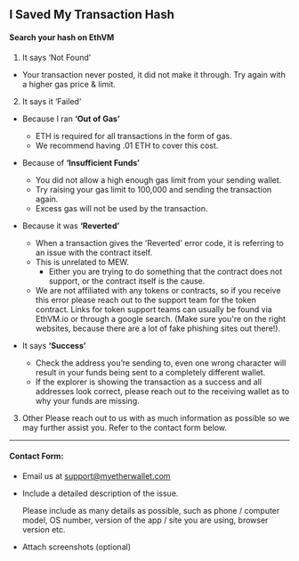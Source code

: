 ## I Saved My Transaction Hash

#### Search your hash on EthVM

1. It says ‘Not Found’

- Your transaction never posted, it did not make it through.
  Try again with a higher gas price & limit.

2. It says it ‘Failed’

- Because I ran **‘Out of Gas’**
  - ETH is required for all transactions in the form of gas. 
  - We recommend having .01 ETH to cover this cost. 

- Because of **‘Insufficient Funds’**
  - You did not allow a high enough gas limit from your sending wallet. 
  - Try raising your gas limit to 100,000 and sending the transaction again. 
  - Excess gas will not be used by the transaction.

- Because it was **‘Reverted’**
  - When a transaction gives the 'Reverted' error code, it is referring to an issue with the contract itself. 
  - This is unrelated to MEW. 
    - Either you are trying to do something that the contract does not support, or the contract itself is the cause. 
  - We are not affiliated with any tokens or contracts, so if you receive this error please reach out to the support team for the token contract. Links for token support teams can usually be found via EthVM.io or through a google search. (Make sure you're on the right websites, because there are a lot of fake phishing sites out there!).

- It says **‘Success’**
  - Check the address you’re sending to, even one wrong character will result in your funds being sent to a completely different wallet. 
  - If the explorer is showing the transaction as a success and all addresses look correct, please reach out to the receiving wallet as to why your funds are missing. 

3. Other
   Please reach out to us with as much information as possible so we may further assist you. 
   Refer to the contact form below.

* * *

#### Contact Form:

- Email us at support@myetherwallet.com

- <p>Include a detailed description of the issue.</p>
  <note>Please include as many details as possible, such as phone / computer model, OS number, version of the app / site you are using, browser version etc.</note>

- Attach screenshots (optional)
